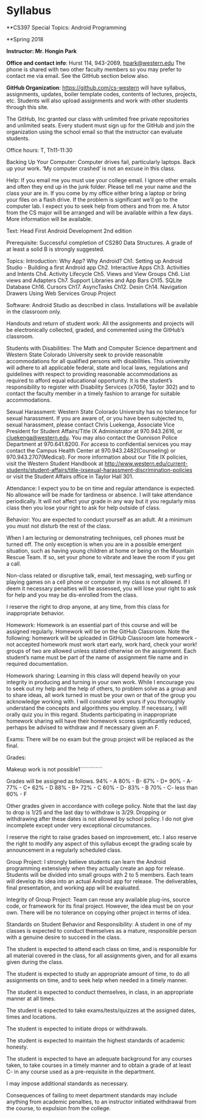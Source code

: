 # Syllabus


**CS397 Special Topics: Android Programming

**Spring 2018

**Instructor: Mr. Hongin Park**


**Office and contact info**: Hurst 114, 943-2069, hpark@western.edu The phone is shared with two other faculty members so you may prefer to contact me via email.  See the GitHub section below also.

**GitHub Organization**: https://github.com/cs-western will have syllabus, assignments, updates, boiler template codes, contents of lectures, projects, etc. Students will also upload assignments and work with other students through this site. 

The GitHub, Inc granted our class with unlimited free private repositories and unlimited seats. Every student must sign up for the GitHub and join the organization using the school email so that the instructor can evaluate students.
			
Office hours: 
T, Th11-11:30

Backing Up Your Computer: Computer drives fail, particularly laptops. Back up your work. ‘My computer crashed’ is not an excuse in this class. 

Help: 
If you email me you must use your college email. I ignore other emails and often they end up in the junk folder. Please tell me your name and the class your are in.
If you come by my office either bring a laptop or bring your files on a flash drive. If the problem is significant we’ll go to the computer lab.
I expect you to seek help from others and from me. A tutor from the CS major will be arranged and will be available within a few days. More information will be available.

Text: Head First Android Development 2nd edition

Prerequisite: Successful completion of CS280 Data Structures. A grade of at least a solid B is strongly suggested. 

Topics: 
Introduction: Why App? Why Android?
Ch1. Setting up Android Studio - Building a first Android app
Ch2. Interactive Apps
Ch3. Activities and Intents
Ch4. Activity Lifecycle
Ch5. Views and View Groups
Ch6. List views and Adapters
Ch7. Support Libraries and App Bars
Ch15. SQLite Database
Ch16. Cursors
Ch17. AsyncTasks
Ch12. Desin
Ch14. Navigation Drawers
Using Web Services
Group Project

Software:  Android Studio as described in class. Installations will be available in the classroom only.

Handouts and return of student work: All the assignments and projects will be electronically collected, graded, and commented using the GitHub’s classroom.

Students with Disabilities: The Math and Computer Science department and Western State Colorado University seek to provide reasonable accommodations for all qualified persons with disabilities. This university will adhere to all applicable federal, state and local laws, regulations and guidelines with respect to providing reasonable accommodations as required to afford equal educational opportunity. It is the student’s responsibility to register with Disability Services (x7056, Taylor 302) and to contact the faculty member in a timely fashion to arrange for suitable accommodations. 

Sexual Harassment: Western State Colorado University has no tolerance for sexual harassment.  If you are aware of, or you have been subjected to, sexual harassment, please contact Chris Luekenga, Associate Vice President for Student Affairs/Title IX Administrator at 970.943.2616, or cluekenga@western.edu. You may also contact the Gunnison Police Department at 970.641.8200. For access to confidential services you may contact the Campus Health Center at 970.943.2482(Counseling) or 970.943.2707(Medical). For more information about our Title IX policies, visit the Western Student Handbook at http://www.western.edu/current-students/student-affairs/title-ixsexual-harassment-discrimination-policies or visit the Student Affairs office in Taylor Hall 301.

Attendance: I expect you to be on time and regular attendance is expected. No allowance will be made for tardiness or absence. I will take attendance periodically. It will not affect your grade in any way but it you regularly miss class then you lose your right to ask for help outside of class.

Behavior: You are expected to conduct yourself as an adult. At a minimum you must not disturb the rest of the class.

When I am lecturing or demonstrating techniques, cell phones must be turned off. The only exception is when you are in a possible emergent situation, such as having young children at home or being on the Mountain Rescue Team. If so, set your phone to vibrate and leave the room if you get a call. 

Non-class related or disruptive talk, email, text messaging, web surfing or playing games on a cell phone or computer in my class is not allowed. If I deem it necessary penalties will be assessed, you will lose your right to ask for help and you may be dis-enrolled from the class.

I reserve the right to drop anyone, at any time, from this class for inappropriate behavior. 

Homework: Homework is an essential part of this course and will be assigned regularly. Homework will be on the GitHub Classroom.  Note the following:
homework will be uploaded in GitHub Classroom
late homework - not accepted
homework must work
start early, work hard, check your work!
groups of two are allowed unless stated otherwise on the assignment. Each student’s name must be part of the name of assignment file name and in required documentation.

Homework sharing: Learning in this class will depend heavily on your integrity in producing and turning in your own work.  While I encourage you to seek out my help and the help of others, to problem solve as a group and to share ideas, all work turned in must be your own or that of the group you acknowledge working with.  I will consider work yours if you thoroughly understand the concepts and algorithms you employ.  If necessary, I will orally quiz you in this regard.  Students participating in inappropriate homework sharing will have their homework scores significantly reduced, perhaps be advised to withdraw and if necessary given an F. 

Exams: There will be no exam but the group project will be replaced as the final.

Grades: 


Makeup work is not possible1`````````````

Grades will be assigned as follows.
94% - A		80% - B-		67% - D+
90% - A-		77% - C+		62% - D
88% - B+		72% - C		60% - D-
83% - B		70% - C-		less than 60% - F

Other grades given in accordance with college policy. Note that the last day to drop is 1/25 and the last day to withdraw is 3/29. Dropping or withdrawing after these dates is not allowed by school policy. I do not give incomplete except under very exceptional circumstances.

I reserve the right to raise grades based on improvement, etc.  I also reserve the right to modify any aspect of this syllabus except the grading scale by announcement in a regularly scheduled class.

Group Project:  I strongly believe students can learn the Android programming extensively when they actually create an app for release. Students will be divided into small groups with 2 to 5 members. Each team will develop its idea into an actual Android app for release. The deliverables, final presentation, and working app will be evaluated. 

Integrity of Group Project: Team can reuse any available plug-ins, source code, or framework for its final project. However, the idea must be on your own. There will be no tolerance on copying other project in terms of idea. 

Standards on Student Behavior and Responsibility: A student in one of my classes is expected to conduct themselves as a mature, responsible person with a genuine desire to succeed in the class.

The student is expected to attend each class on time, and is responsible for all material covered in the class, for all assignments given, and for all exams given during the class.

The student is expected to study an appropriate amount of time, to do all assignments on time, and to seek help when needed in a timely manner.

The student is expected to conduct themselves, in class, in an appropriate manner at all times.

The student is expected to take exams/tests/quizzes at the assigned dates, times and locations.

The student is expected to initiate drops or withdrawals. 

The student is expected to maintain the highest standards of academic honesty.

The student  is expected to have an adequate background for any courses taken, to take courses in a timely manner and to obtain a grade of at least C- in any course used as a pre-requisite in the department.

I may impose additional standards as necessary.

Consequences of failing to meet department standards may include anything from academic penalties, to an instructor initiated withdrawal from the course, to expulsion from the college.
